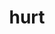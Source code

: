 ---
category: 4-letters
denotation: null
name: hurt
reference_link: https://www.etymonline.com/word/hurt
root_language: null
root_name: null
title: hurt
type: free
word_sums:
- respelling: hurt
  sum: 'Hurt + '
---